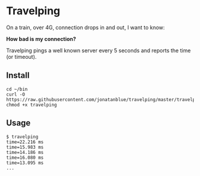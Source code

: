 # Travelping

On a train, over 4G, connection drops in and out, I want to know:

**How bad is my connection?**

Travelping pings a well known server every 5 seconds and reports the time (or timeout).

## Install

    cd ~/bin
    curl -O https://raw.githubusercontent.com/jonatanblue/travelping/master/travelping
    chmod +x travelping


## Usage

    $ travelping
    time=22.216 ms
    time=15.983 ms
    time=14.186 ms
    time=16.080 ms
    time=13.095 ms
    ...

